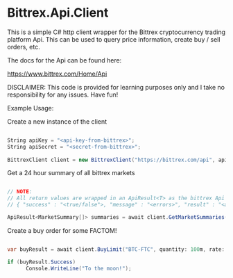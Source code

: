 # Bittrex.Api.Client

This is a simple C# http client wrapper for the Bittrex cryptocurrency trading platform Api. This can be used to query price information, create buy / sell orders, etc.

The docs for the Api can be found here: 

https://www.bittrex.com/Home/Api

DISCLAIMER: This code is provided for learning purposes only and I take no responsibility for any issues. Have fun!

Example Usage:

Create a new instance of the client

```CS

String apiKey = "<api-key-from-bittrex>";
String apiSecret = "<secret-from-bittrex>";
  
BittrexClient client = new BittrexClient("https://bittrex.com/api", apiKey, apiSecret);

```

Get a 24 hour summary of all bittrex markets

```CS

// NOTE:
// All return values are wrapped in an ApiResult<T> as the bittrex Api specfies all results in the format:
// { "success" : "<true/false">, "message" : "<errors>", "result" : "<actual-request-data>" }

ApiResult<MarketSummary[]> summaries = await client.GetMarketSummaries();

```

Create a buy order for some FACTOM! 

```CS

var buyResult = await client.BuyLimit("BTC-FTC", quantity: 100m, rate: 0.00001837m);

if (buyResult.Success)
      Console.WriteLine("To the moon!");

```
